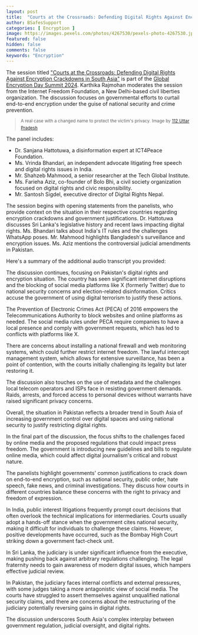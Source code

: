 ```yaml
---
layout: post
title:  "Courts at the Crossroads: Defending Digital Rights Against Encryption Crackdowns in South Asia"
author: BSafesSupport
categories: [ Encryption ]
image: https://images.pexels.com/photos/4267530/pexels-photo-4267530.jpeg?auto=compress&cs=tinysrgb&w=1260&h=750&dpr=2 
featured: false 
hidden: false
comments: false
keywords: "Encryption"
---
```


The session titled ["Courts at the Crossroads: Defending Digital Rights Against Encryption Crackdowns in South Asia"](https://www.youtube.com/watch?v=i69taZSwKs4) is part of the [Global Encryption Day Summit 2024](https://blog.bsafes.com/GlobalEncryptionDay2024/). Karthika Rajmohan moderates the session from the Internet Freedom Foundation, a New Delhi-based civil liberties organization. The discussion focuses on governmental efforts to curtail end-to-end encryption under the guise of national security and crime prevention.

> <sup>A real case with a changed name to protect the victim's privacy.</sup>
> <sup>Image by <a href="https://www.pexels.com/photo/a-dispatch-officer-at-up-112-4267530/">112 Uttar Pradesh</a></sup>


The panel includes:
- Dr. Sanjana Hattotuwa, a disinformation expert at ICT4Peace Foundation.
- Ms. Vrinda Bhandari, an independent advocate litigating free speech and digital rights issues in India.
- Mr. Shahzeb Mahmood, a senior researcher at the Tech Global Institute.
- Ms. Farieha Aziz, co-founder of Bolo Bhi, a civil society organization focused on digital rights and civic responsibility.
- Mr. Santosh Sigdel, executive director of Digital Rights Nepal.

The session begins with opening statements from the panelists, who provide context on the situation in their respective countries regarding encryption crackdowns and government justifications. Dr. Hattotuwa discusses Sri Lanka's legislative history and recent laws impacting digital rights. Ms. Bhandari talks about India's IT rules and the challenges WhatsApp poses. Mr. Mahmood highlights Bangladesh's surveillance and encryption issues. Ms. Aziz mentions the controversial judicial amendments in Pakistan.

Here's a summary of the additional audio transcript you provided:

The discussion continues, focusing on Pakistan's digital rights and encryption situation. The country has seen significant internet disruptions and the blocking of social media platforms like X (formerly Twitter) due to national security concerns and election-related disinformation. Critics accuse the government of using digital terrorism to justify these actions.

The Prevention of Electronic Crimes Act (PECA) of 2016 empowers the Telecommunications Authority to block websites and online platforms as needed. The social media rules under PECA require companies to have a local presence and comply with government requests, which has led to conflicts with platforms like X.

There are concerns about installing a national firewall and web monitoring systems, which could further restrict internet freedom. The lawful intercept management system, which allows for extensive surveillance, has been a point of contention, with the courts initially challenging its legality but later restoring it.

The discussion also touches on the use of metadata and the challenges local telecom operators and ISPs face in resisting government demands. Raids, arrests, and forced access to personal devices without warrants have raised significant privacy concerns.

Overall, the situation in Pakistan reflects a broader trend in South Asia of increasing government control over digital spaces and using national security to justify restricting digital rights.

In the final part of the discussion, the focus shifts to the challenges faced by online media and the proposed regulations that could impact press freedom. The government is introducing new guidelines and bills to regulate online media, which could affect digital journalism's critical and robust nature.

The panelists highlight governments' common justifications to crack down on end-to-end encryption, such as national security, public order, hate speech, fake news, and criminal investigations. They discuss how courts in different countries balance these concerns with the right to privacy and freedom of expression.

In India, public interest litigations frequently prompt court decisions that often overlook the technical implications for intermediaries. Courts usually adopt a hands-off stance when the government cites national security, making it difficult for individuals to challenge these claims. However, positive developments have occurred, such as the Bombay High Court striking down a government fact-check unit.

In Sri Lanka, the judiciary is under significant influence from the executive, making pushing back against arbitrary regulations challenging. The legal fraternity needs to gain awareness of modern digital issues, which hampers effective judicial review.

In Pakistan, the judiciary faces internal conflicts and external pressures, with some judges taking a more antagonistic view of social media. The courts have struggled to assert themselves against unqualified national security claims, and there are concerns about the restructuring of the judiciary potentially reversing gains in digital rights.

The discussion underscores South Asia's complex interplay between government regulation, judicial oversight, and digital rights. 

